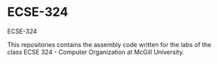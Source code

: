 # ECSE-324
ECSE-324

This repositories contains the assembly code written for the labs of the class ECSE 324 - Computer Organization at McGill University.
